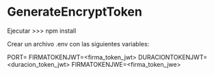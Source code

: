 # GenerateEncryptToken

Ejecutar >>> npm install

Crear un archivo .env con las siguientes variables:

PORT=<puerto>
FIRMATOKENJWT=<firma_token_jwt>
DURACIONTOKENJWT=<duracion_token_jwt>
FIRMATOKENJWE=<firma_token_jwe>
